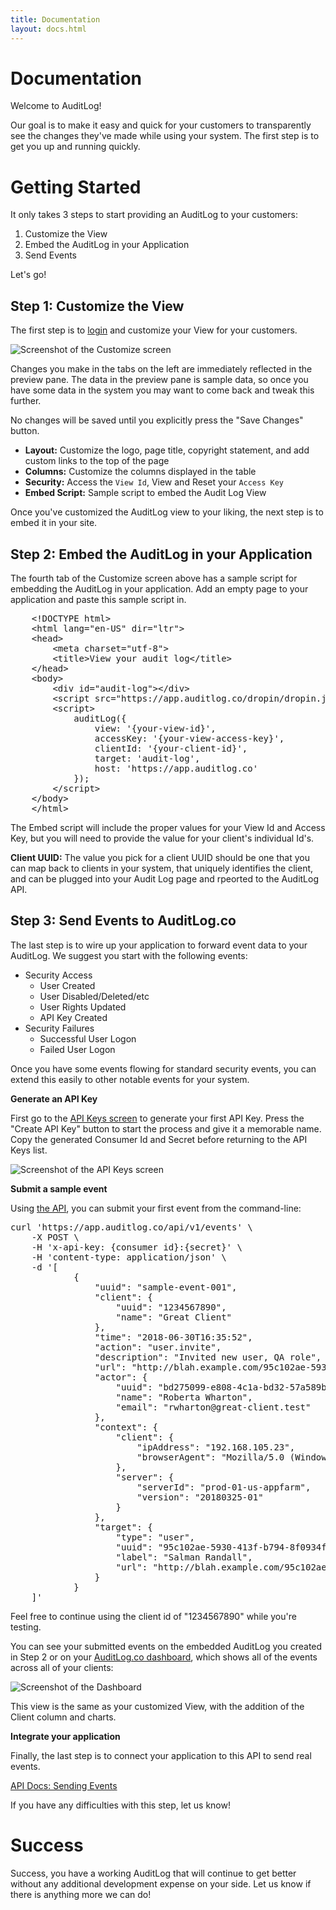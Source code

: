 ```yaml
---
title: Documentation
layout: docs.html
---
```


Documentation
===================

Welcome to AuditLog!

Our goal is to make it easy and quick for your customers
to transparently see the changes they've made while using your
system. The first step is to get you up and running quickly.

Getting Started 
===================

It only takes 3 steps to start providing an AuditLog to your customers:

1. Customize the View
2. Embed the AuditLog in your Application
3. Send Events

Let's go!

Step 1: Customize the View
----------------------------

The first step is to [login](https://app.auditlog.co/customize/view) and customize your
View for your customers. 

<div class="alm-docs-image">
    <img src="/images/docs/customize-med.png" alt="Screenshot of the Customize screen" />
</div>

Changes you make in the tabs on the left are immediately reflected in the preview pane. The
data in the preview pane is sample data, so once you have some data in the system you may want
to come back and tweak this further.

No changes will be saved until you explicitly press the "Save Changes" button.

* **Layout:** Customize the logo, page title, copyright statement, and add custom links to the top of the page
* **Columns:** Customize the columns displayed in the table
* **Security:** Access the `View Id`, View and Reset your `Access Key`
* **Embed Script:** Sample script to embed the Audit Log View

Once you've customized the AuditLog view to your liking, the next step is to embed it in your site.

Step 2: Embed the AuditLog in your Application
------------------------------------------------

The fourth tab of the Customize screen above has a sample script for embedding 
the AuditLog in your application. Add an empty page to your application and
paste this sample script in.

<pre class="highlight html">
    &lt;!DOCTYPE html&gt;
    &lt;html lang="en-US" dir="ltr"&gt;
    &lt;head&gt;
        &lt;meta charset="utf-8"&gt;
        &lt;title&gt;View your audit log&lt;/title&gt;
    &lt;/head&gt;
    &lt;body&gt;
        &lt;div id="audit-log"&gt;&lt;/div&gt;
        &lt;script src="https://app.auditlog.co/dropin/dropin.js"&gt;&lt;/script&gt;
        &lt;script&gt;
            auditLog({
                view: '{your-view-id}',
                accessKey: '{your-view-access-key}',
                clientId: '{your-client-id}',
                target: 'audit-log',
                host: 'https://app.auditlog.co'
            });
        &lt;/script&gt;
    &lt;/body&gt;
    &lt;/html&gt;
</pre>

The Embed script will include the proper values for your View Id and Access Key,
but you will need to provide the value for your client's individual Id's. 

**Client UUID:** The value you pick for a client UUID should be one that you
can map back to clients in your system, that uniquely identifies the client, and
can be plugged into your Audit Log page and rpeorted to the AuditLog API.

Step 3: Send Events to AuditLog.co
------------------------------------------------

The last step is to wire up your application to forward event data to your
AuditLog. We suggest you start with the following events:

* Security Access
    * User Created
    * User Disabled/Deleted/etc
    * User Rights Updated
    * API Key Created
* Security Failures
    * Successful User Logon
    * Failed User Logon

Once you have some events flowing for standard security events, you can
extend this easily to other notable events for your system.

**Generate an API Key**

First go to the <a href="https://ap.auditlog.co/configure/apikeys">API Keys screen</a> to 
generate your first API Key. Press the "Create API Key" button to start the process and
give it a memorable name. Copy the generated Consumer Id and Secret before returning to the
API Keys list.

<div class="alm-docs-image">
    <img src="/images/docs/apikeys-med.png" alt="Screenshot of the API Keys screen" />
</div>

**Submit a sample event**

Using <a href="/docs/api/?curl#events-api-post">the API</a>, you can submit your first event from the command-line:

<pre class="highlight bash">
curl 'https://app.auditlog.co/api/v1/events' \
    -X POST \
    -H 'x-api-key: {consumer id}:{secret}' \
    -H 'content-type: application/json' \
    -d '[
            {
                "uuid": "sample-event-001",
                "client": {
                    "uuid": "1234567890",
                    "name": "Great Client"
                },
                "time": "2018-06-30T16:35:52",
                "action": "user.invite",
                "description": "Invited new user, QA role",
                "url": "http://blah.example.com/95c102ae-5930-413f-b794-8f0934fdb136",
                "actor": {
                    "uuid": "bd275099-e808-4c1a-bd32-57a589b7cf93",
                    "name": "Roberta Wharton",
                    "email": "rwharton@great-client.test"
                },
                "context": {
                    "client": {
                        "ipAddress": "192.168.105.23",
                        "browserAgent": "Mozilla/5.0 (Windows NT 6.1; WOW64) AppleWeb..."
                    },
                    "server": {
                        "serverId": "prod-01-us-appfarm",
                        "version": "20180325-01"
                    }
                },
                "target": {
                    "type": "user",
                    "uuid": "95c102ae-5930-413f-b794-8f0934fdb136",
                    "label": "Salman Randall",
                    "url": "http://blah.example.com/95c102ae-5930-413f-b794-8f0934fdb136"
                }
            }
    ]'
</pre>

Feel free to continue using the client id of "1234567890" while you're testing. 

You can see your submitted events on the embedded AuditLog you created in Step 2
or on your <a href="https://app/auditlog.co">AuditLog.co dashboard</a>, which shows all of the events
across all of your clients:

<div class="alm-docs-image">
    <img src="/images/docs/dashboard-med.png" alt="Screenshot of the Dashboard" />
</div>

This view is the same as your customized View, with the addition of the Client 
column and charts.

**Integrate your application**

Finally, the last step is to connect your application to this API to send
real events.

<a href="/docs/api/?curl#events-api-post">API Docs: Sending Events</a>

If you have any difficulties with this step, let us know!

Success
=============

Success, you have a working AuditLog that will continue to get better
without any additional development expense on your side. Let us
know if there is anything more we can do!
